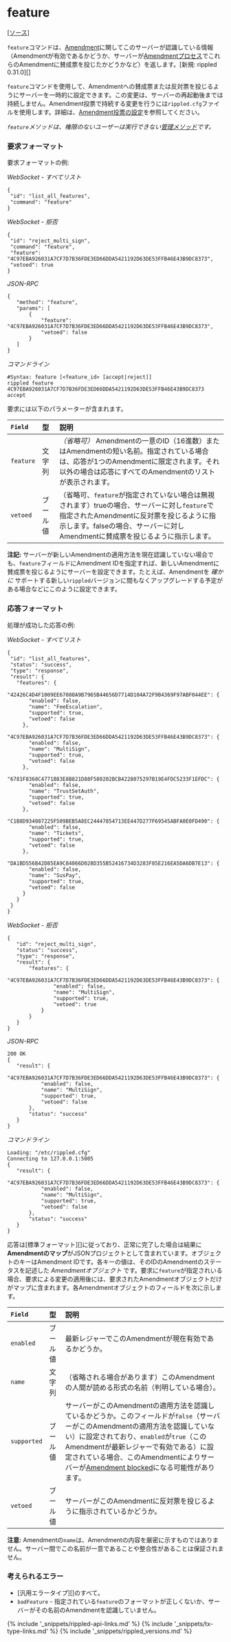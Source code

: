 # feature
[[ソース]<br>](https://github.com/ripple/rippled/blob/master/src/ripple/rpc/handlers/Feature1.cpp "Source")

`feature`コマンドは、[Amendment](amendments.html)に関してこのサーバーが認識している情報（Amendmentが有効であるかどうか、サーバーが[Amendmentプロセス](amendments.html#amendmentプロセス)でこれらのAmendmentに賛成票を投じたかどうかなど）を返します。[新規: rippled 0.31.0][]

`feature`コマンドを使用して、Amendmentへの賛成票または反対票を投じるようにサーバーを一時的に設定できます。この変更は、サーバーの再起動後までは持続しません。Amendment投票で持続する変更を行うには`rippled.cfg`ファイルを使用します。詳細は、[Amendment投票の設定](amendments.html#amendment投票の設定)を参照してください。

_`feature`メソッドは、権限のないユーザーは実行できない[管理メソッド](admin-rippled-methods.html)です。_

### 要求フォーマット
要求フォーマットの例:

<!-- MULTICODE_BLOCK_START -->

*WebSocket - すべてリスト*

```
{
 "id": "list_all_features",
 "command": "feature"
}
```

*WebSocket - 拒否*

```
{
 "id": "reject_multi_sign",
 "command": "feature",
 "feature": "4C97EBA926031A7CF7D7B36FDE3ED66DDA5421192D63DE53FFB46E43B9DC8373",
 "vetoed": true
}
```

*JSON-RPC*

```
{
   "method": "feature",
   "params": [
       {
           "feature": "4C97EBA926031A7CF7D7B36FDE3ED66DDA5421192D63DE53FFB46E43B9DC8373",
           "vetoed": false
       }
   ]
}
```

*コマンドライン*

```
#Syntax: feature [<feature_id> [accept|reject]]
rippled feature 4C97EBA926031A7CF7D7B36FDE3ED66DDA5421192D63DE53FFB46E43B9DC8373 accept
```

<!-- MULTICODE_BLOCK_END -->

要求には以下のパラメーターが含まれます。

| `Field`   | 型    | 説明                                            |
|:----------|:--------|:-------------------------------------------------------|
| `feature` | 文字列  | _（省略可）_ Amendmentの一意のID（16進数）またはAmendmentの短い名前。指定されている場合は、応答が1つのAmendmentに限定されます。それ以外の場合は応答にすべてのAmendmentのリストが表示されます。 |
| `vetoed`  | ブール値 | （省略可、`feature`が指定されていない場合は無視されます）trueの場合、サーバーに対し`feature`で指定されたAmendmentに反対票を投じるように指示します。falseの場合、サーバーに対しAmendmentに賛成票を投じるように指示します。 |

**注記:** サーバーが新しいAmendmentの適用方法を現在認識していない場合でも、`feature`フィールドにAmendment IDを指定すれば、新しいAmendmentに賛成票を投じるようにサーバーを設定できます。たとえば、Amendmentを _確かに_ サポートする新しい`rippled`バージョンに間もなくアップグレードする予定がある場合などにこのように設定できます。

### 応答フォーマット

処理が成功した応答の例:

<!-- MULTICODE_BLOCK_START -->

*WebSocket - すべてリスト*

```
{
 "id": "list_all_features",
 "status": "success",
 "type": "response",
 "result": {
   "features": {
     "42426C4D4F1009EE67080A9B7965B44656D7714D104A72F9B4369F97ABF044EE": {
       "enabled": false,
       "name": "FeeEscalation",
       "supported": true,
       "vetoed": false
     },
     "4C97EBA926031A7CF7D7B36FDE3ED66DDA5421192D63DE53FFB46E43B9DC8373": {
       "enabled": false,
       "name": "MultiSign",
       "supported": true,
       "vetoed": false
     },
     "6781F8368C4771B83E8B821D88F580202BCB4228075297B19E4FDC5233F1EFDC": {
       "enabled": false,
       "name": "TrustSetAuth",
       "supported": true,
       "vetoed": false
     },
     "C1B8D934087225F509BEB5A8EC24447854713EE447D277F69545ABFA0E0FD490": {
       "enabled": false,
       "name": "Tickets",
       "supported": true,
       "vetoed": false
     },
     "DA1BD556B42D85EA9C84066D028D355B52416734D3283F85E216EA5DA6DB7E13": {
       "enabled": false,
       "name": "SusPay",
       "supported": true,
       "vetoed": false
     }
   }
 }
}
```

*WebSocket - 拒否*

```
{
   "id": "reject_multi_sign",
   "status": "success",
   "type": "response",
   "result": {
       "features": {
           "4C97EBA926031A7CF7D7B36FDE3ED66DDA5421192D63DE53FFB46E43B9DC8373": {
               "enabled": false,
               "name": "MultiSign",
               "supported": true,
               "vetoed": true
           }
       }
   }
}
```

*JSON-RPC*

```
200 OK
{
   "result": {
       "4C97EBA926031A7CF7D7B36FDE3ED66DDA5421192D63DE53FFB46E43B9DC8373": {
           "enabled": false,
           "name": "MultiSign",
           "supported": true,
           "vetoed": false
       },
       "status": "success"
   }
}
```

*コマンドライン*

```
Loading: "/etc/rippled.cfg"
Connecting to 127.0.0.1:5005
{
   "result": {
       "4C97EBA926031A7CF7D7B36FDE3ED66DDA5421192D63DE53FFB46E43B9DC8373": {
           "enabled": false,
           "name": "MultiSign",
           "supported": true,
           "vetoed": false
       },
       "status": "success"
   }
}
```

<!-- MULTICODE_BLOCK_END -->

応答は[標準フォーマット][]に従っており、正常に完了した場合は結果に**Amendmentのマップ**がJSONプロジェクトとして含まれています。オブジェクトのキーはAmendment IDです。各キーの値は、そのIDのAmendmentのステータスを記述した _Amendmentオブジェクト_ です。要求に`feature`が指定されいる場合、要求による変更の適用後には、要求されたAmendmentオブジェクトだけがマップに含まれます。各Amendmentオブジェクトのフィールドを次に示します。

| `Field`     | 型    | 説明                                          |
|:------------|:--------|:-----------------------------------------------------|
| `enabled`   | ブール値 | 最新レジャーでこのAmendmentが現在有効であるかどうか。 |
| `name`      | 文字列  | （省略される場合があります）このAmendmentの人間が読める形式の名前（判明している場合）。 |
| `supported` | ブール値 | サーバーがこのAmendmentの適用方法を認識しているかどうか。このフィールドが`false`（サーバーがこのAmendmentの適用方法を認識していない）に設定されており、`enabled`が`true`（このAmendmentが最新レジャーで有効である）に設定されている場合、このAmendmentによりサーバーが[Amendment blocked](amendments.html#amendment-blocked)になる可能性があります。 |
| `vetoed`    | ブール値 | サーバーがこのAmendmentに反対票を投じるように指示されているかどうか。 |

**注意:** Amendmentの`name`は、Amendmentの内容を厳密に示すものではありません。サーバー間でこの名前が一意であることや整合性があることは保証されません。

### 考えられるエラー

* [汎用エラータイプ][]のすべて。
* `badFeature` - 指定されている`feature`のフォーマットが正しくないか、サーバーがその名前のAmendmentを認識していません。

<!--{# common link defs #}-->
{% include '_snippets/rippled-api-links.md' %}
{% include '_snippets/tx-type-links.md' %}
{% include '_snippets/rippled_versions.md' %}
